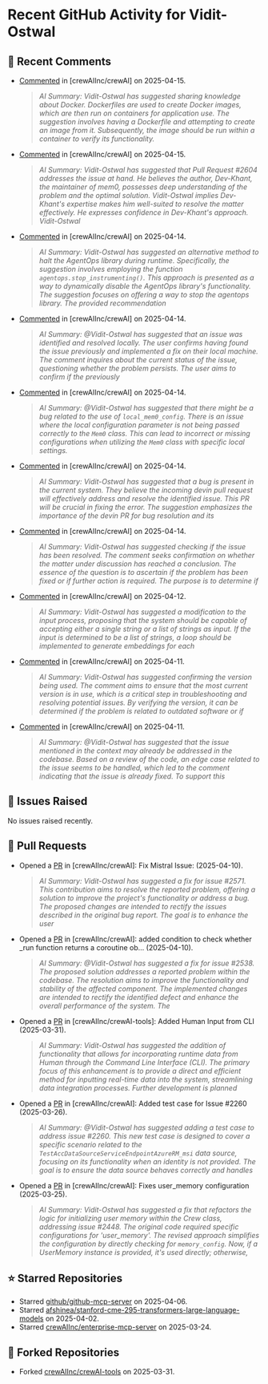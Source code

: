 # Recent GitHub Activity for Vidit-Ostwal

## 💬 Recent Comments
- [Commented](https://github.com/crewAIInc/crewAI/issues/2574#issuecomment-2803738151) in [crewAIInc/crewAI] on 2025-04-15.
  > *AI Summary: Vidit-Ostwal has suggested sharing knowledge about Docker. Dockerfiles are used to create Docker images, which are then run on containers for application use. The suggestion involves having a Dockerfile and attempting to create an image from it. Subsequently, the image should be run within a container to verify its functionality.*
- [Commented](https://github.com/crewAIInc/crewAI/issues/2599#issuecomment-2803728791) in [crewAIInc/crewAI] on 2025-04-15.
  > *AI Summary: Vidit-Ostwal has suggested that Pull Request #2604 addresses the issue at hand. He believes the author, Dev-Khant, the maintainer of mem0, possesses deep understanding of the problem and the optimal solution. Vidit-Ostwal implies Dev-Khant's expertise makes him well-suited to resolve the matter effectively. He expresses confidence in Dev-Khant's approach. Vidit-Ostwal*
- [Commented](https://github.com/crewAIInc/crewAI/issues/2601#issuecomment-2800976070) in [crewAIInc/crewAI] on 2025-04-14.
  > *AI Summary: Vidit-Ostwal has suggested an alternative method to halt the AgentOps library during runtime. Specifically, the suggestion involves employing the function `agentops.stop_instrumenting()`. This approach is presented as a way to dynamically disable the AgentOps library's functionality. The suggestion focuses on offering a way to stop the agentops library. The provided recommendation*
- [Commented](https://github.com/crewAIInc/crewAI/issues/2599#issuecomment-2800682172) in [crewAIInc/crewAI] on 2025-04-14.
  > *AI Summary: @Vidit-Ostwal has suggested that an issue was identified and resolved locally. The user confirms having found the issue previously and implemented a fix on their local machine. The comment inquires about the current status of the issue, questioning whether the problem persists. The user aims to confirm if the previously*
- [Commented](https://github.com/crewAIInc/crewAI/issues/2599#issuecomment-2800633063) in [crewAIInc/crewAI] on 2025-04-14.
  > *AI Summary: @Vidit-Ostwal has suggested that there might be a bug related to the use of `local_mem0_config`. There is an issue where the local configuration parameter is not being passed correctly to the `Mem0` class. This can lead to incorrect or missing configurations when utilizing the `Mem0` class with specific local settings.*
- [Commented](https://github.com/crewAIInc/crewAI/issues/2587#issuecomment-2800612369) in [crewAIInc/crewAI] on 2025-04-14.
  > *AI Summary: Vidit-Ostwal has suggested that a bug is present in the current system. They believe the incoming devin pull request will effectively address and resolve the identified issue. This PR will be crucial in fixing the error. The suggestion emphasizes the importance of the devin PR for bug resolution and its*
- [Commented](https://github.com/crewAIInc/crewAI/issues/2513#issuecomment-2800343499) in [crewAIInc/crewAI] on 2025-04-14.
  > *AI Summary: Vidit-Ostwal has suggested checking if the issue has been resolved. The comment seeks confirmation on whether the matter under discussion has reached a conclusion. The essence of the question is to ascertain if the problem has been fixed or if further action is required. The purpose is to determine if*
- [Commented](https://github.com/crewAIInc/crewAI/issues/1919#issuecomment-2798490993) in [crewAIInc/crewAI] on 2025-04-12.
  > *AI Summary: Vidit-Ostwal has suggested a modification to the input process, proposing that the system should be capable of accepting either a single string or a list of strings as input. If the input is determined to be a list of strings, a loop should be implemented to generate embeddings for each*
- [Commented](https://github.com/crewAIInc/crewAI/issues/2513#issuecomment-2797700355) in [crewAIInc/crewAI] on 2025-04-11.
  > *AI Summary: Vidit-Ostwal has suggested confirming the version being used. The comment aims to ensure that the most current version is in use, which is a critical step in troubleshooting and resolving potential issues. By verifying the version, it can be determined if the problem is related to outdated software or if*
- [Commented](https://github.com/crewAIInc/crewAI/issues/2194#issuecomment-2797601816) in [crewAIInc/crewAI] on 2025-04-11.
  > *AI Summary: @Vidit-Ostwal has suggested that the issue mentioned in the context may already be addressed in the codebase. Based on a review of the code, an edge case related to the issue seems to be handled, which led to the comment indicating that the issue is already fixed. To support this*

## 🐛 Issues Raised
No issues raised recently.

## 🚀 Pull Requests
- Opened a [PR](https://github.com/crewAIInc/crewAI/pull/2580) in [crewAIInc/crewAI]: Fix Mistral Issue: (2025-04-10).
  > *AI Summary: Vidit-Ostwal has suggested a fix for issue #2571. This contribution aims to resolve the reported problem, offering a solution to improve the project's functionality or address a bug. The proposed changes are intended to rectify the issues described in the original bug report. The goal is to enhance the user*
- Opened a [PR](https://github.com/crewAIInc/crewAI/pull/2570) in [crewAIInc/crewAI]: added condition to check whether _run function returns a coroutine ob… (2025-04-10).
  > *AI Summary: @Vidit-Ostwal has suggested a fix for issue #2538. The proposed solution addresses a reported problem within the codebase. The resolution aims to improve the functionality and stability of the affected component. The implemented changes are intended to rectify the identified defect and enhance the overall performance of the system. The*
- Opened a [PR](https://github.com/crewAIInc/crewAI-tools/pull/251) in [crewAIInc/crewAI-tools]: Added Human Input from CLI (2025-03-31).
  > *AI Summary: Vidit-Ostwal has suggested the addition of functionality that allows for incorporating runtime data from Human through the Command Line Interface (CLI). The primary focus of this enhancement is to provide a direct and efficient method for inputting real-time data into the system, streamlining data integration processes. Further development is planned*
- Opened a [PR](https://github.com/crewAIInc/crewAI/pull/2484) in [crewAIInc/crewAI]: Added test case for Issue #2260 (2025-03-26).
  > *AI Summary: @Vidit-Ostwal has suggested adding a test case to address issue #2260. This new test case is designed to cover a specific scenario related to the `TestAccDataSourceServiceEndpointAzureRM_msi` data source, focusing on its functionality when an identity is not provided. The goal is to ensure the data source behaves correctly and handles*
- Opened a [PR](https://github.com/crewAIInc/crewAI/pull/2469) in [crewAIInc/crewAI]: Fixes user_memory configuration (2025-03-25).
  > *AI Summary: Vidit-Ostwal has suggested a fix that refactors the logic for initializing user memory within the Crew class, addressing issue #2448. The original code required specific configurations for 'user_memory'. The revised approach simplifies the configuration by directly checking for `memory_config`. Now, if a UserMemory instance is provided, it's used directly; otherwise,*

## ⭐ Starred Repositories
- Starred [github/github-mcp-server](https://github.com/github/github-mcp-server) on 2025-04-06.
- Starred [afshinea/stanford-cme-295-transformers-large-language-models](https://github.com/afshinea/stanford-cme-295-transformers-large-language-models) on 2025-04-02.
- Starred [crewAIInc/enterprise-mcp-server](https://github.com/crewAIInc/enterprise-mcp-server) on 2025-03-24.

## 🍴 Forked Repositories
- Forked [crewAIInc/crewAI-tools](https://github.com/Vidit-Ostwal/crewAI-tools) on 2025-03-31.
